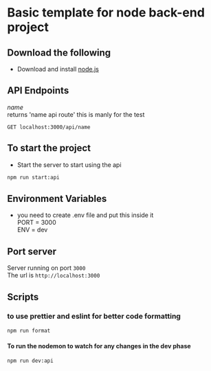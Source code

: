 # Basic template for node back-end project 


## Download the following
-   Download and install [node.js](https://nodejs.org/en/)

## API Endpoints
_name_ <br />
returns 'name api route' this is manly for the test
<br />
```http
GET localhost:3000/api/name
```


## To start the project 

- Start the server to start using the api

```bash
npm run start:api
```

## Environment Variables

-  you need to create .env file and put this inside it<br />
    PORT = 3000<br />
    ENV = dev<br />

## Port server
Server running on port `3000` <br />
The url is `http://localhost:3000`<br />


## Scripts


### to use prettier and eslint for better code formatting
```bash
npm run format
```

#### To run the nodemon to watch for any changes in the dev phase
```bash
npm run dev:api
```

